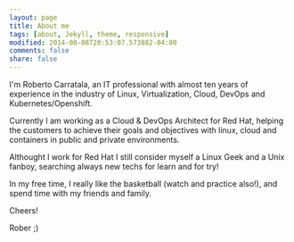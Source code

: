 ```yaml
---
layout: page
title: About me
tags: [about, Jekyll, theme, responsive]
modified: 2014-08-08T20:53:07.573882-04:00
comments: false
share: false
---
```


I'm Roberto Carratala, an IT professional with almost ten years of experience in the industry of Linux, Virtualization, Cloud, DevOps and Kubernetes/Openshift.

Currently I am working as a Cloud & DevOps Architect for Red Hat, helping the customers to achieve their goals and objectives with linux, cloud and containers in public and private environments.

Althought I work for Red Hat I still consider myself a Linux Geek and a Unix fanboy, searching always new techs for learn and for try!

In my free time, I really like the basketball (watch and practice also!), and spend time with my friends and family.

Cheers!

Rober ;)
